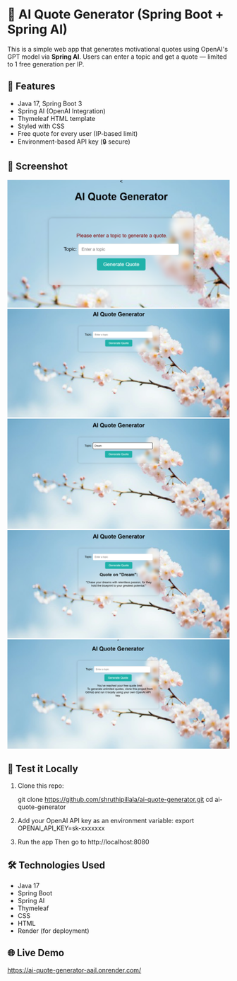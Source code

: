 # 🌟 AI Quote Generator (Spring Boot + Spring AI)

This is a simple web app that generates motivational quotes using OpenAI's GPT model via **Spring AI**. Users can enter a topic and get a quote — limited to 1 free generation per IP.

## 🚀 Features
- Java 17, Spring Boot 3
- Spring AI (OpenAI Integration)
- Thymeleaf HTML template
- Styled with CSS
- Free quote for every user (IP-based limit)
- Environment-based API key (🔒 secure)

## 📸 Screenshot
![screenshot](src/main/resources/static/images/Picture.png)
![screenshot](src/main/resources/static/images/P1.png)
![screenshot](src/main/resources/static/images/P2.png)
![screenshot](src/main/resources/static/images/P3.png)
![screenshot](src/main/resources/static/images/P4.png)


## 🧪 Test it Locally

1. Clone this repo:
 
   git clone https://github.com/shruthipillala/ai-quote-generator.git
   cd ai-quote-generator

2. Add your OpenAI API key as an environment variable:
    export OPENAI_API_KEY=sk-xxxxxxx
    
3. Run the app
Then go to http://localhost:8080

## 🛠️ Technologies Used
- Java 17
- Spring Boot
- Spring AI
- Thymeleaf
- CSS
- HTML
- Render (for deployment)

## 🌐 Live Demo
https://ai-quote-generator-aajl.onrender.com/

